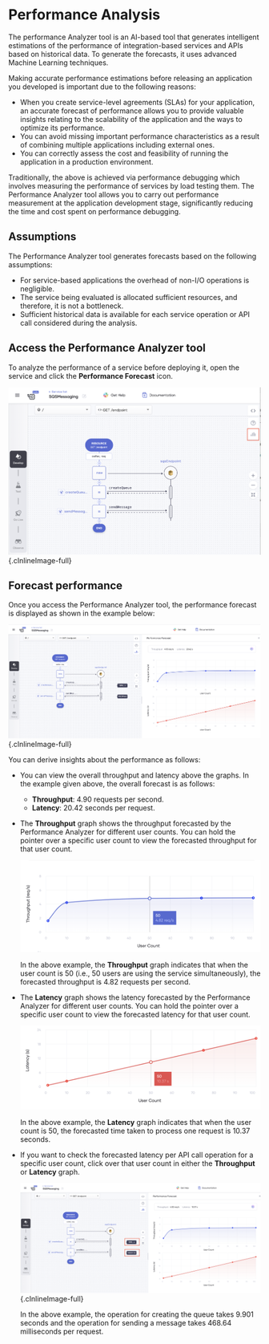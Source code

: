 # Performance Analysis

The performance Analyzer tool is an AI-based tool that generates intelligent estimations of the performance of integration-based services and APIs based on historical data. To generate the forecasts, it uses advanced Machine Learning techniques.

Making accurate performance estimations before releasing an application you developed is important due to the following reasons:

- When you create service-level agreements (SLAs) for your application, an accurate forecast of performance allows you to provide valuable insights relating to the scalability of the application and the ways to optimize its performance.
- You can avoid missing important performance characteristics as a result of combining multiple applications including external ones.
- You can correctly assess the cost and feasibility of running the application in a production environment.

Traditionally, the above is achieved via performance debugging which involves measuring the performance of services by load testing them. The Performance Analyzer tool allows you to carry out performance measurement at the application development stage, significantly reducing the time and cost spent on performance debugging.

## Assumptions

The Performance Analyzer tool generates forecasts based on the following assumptions:

- For service-based applications the overhead of non-I/O operations is negligible.
- The service being evaluated is allocated sufficient resources, and therefore, it is not a bottleneck.
- Sufficient historical data is available for each service operation or API call considered during the analysis.

## Access the Performance Analyzer tool

To analyze the performance of a service before deploying it, open the service and click the **Performance Forecast** icon. 

![Access tool](../assets/img/perf-analyzer/access-perf-analyzer-tool.png){.cInlineImage-full}

## Forecast performance

Once you access the Performance Analyzer tool, the performance forecast is displayed as shown in the example below:

![Performance forecast](../assets/img/perf-analyzer/performance-forecast.png){.cInlineImage-full}

You can derive insights about the performance as follows:

- You can view the overall throughput and latency above the graphs. In the example given above, the overall forecast is as follows:

    - **Throughput**: 4.90 requests per second.
    - **Latency**: 20.42 seconds per request.

- The **Throughput** graph shows the throughput forecasted by the Performance Analyzer for different user counts. You can hold the pointer over a specific user count to view the forecasted throughput for that user count.

    ![Throughput forecast](../assets/img/perf-analyzer/throughput-forecast.png)
    
    In the above example, the **Throughput** graph indicates that when the user count is 50 (i.e., 50 users are using the service simultaneously), the forecasted throughput is 4.82 requests per second.
    
- The **Latency** graph shows the latency forecasted by the Performance Analyzer for different user counts. You can hold the pointer over a specific user count to view the forecasted latency for that user count.

    ![Latency forecast](../assets/img/perf-analyzer/latency-forecast.png)
    
    In the above example, the **Latency** graph indicates that when the user count is 50, the forecasted time taken to process one request is 10.37 seconds.
    
- If you want to check the forecasted latency per API call operation for a specific user count, click over that user count in either the **Throughput** or **Latency** graph.

    ![Latency per connector forecast](../assets/img/perf-analyzer/latency-per-connector-forecast.png){.cInlineImage-full}
    
    In the above example, the operation for creating the queue takes 9.901 seconds and the operation for sending a message takes 468.64 milliseconds per request.
